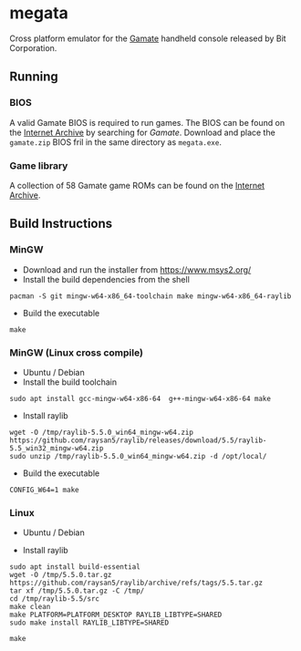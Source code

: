 # megata
Cross platform emulator for the [Gamate](https://en.wikipedia.org/wiki/Gamate) handheld console released by Bit Corporation.

## Running

### BIOS

A valid Gamate BIOS is required to run games. The BIOS can be found on the [Internet Archive](https://archive.org) by searching for *Gamate*. Download and place the `gamate.zip` BIOS fril in the same directory as `megata.exe`.

### Game library

A collection of 58 Gamate game ROMs can be found on the [Internet Archive](https://archive.org). 

## Build Instructions

### MinGW

- Download and run the installer from https://www.msys2.org/
- Install the build dependencies from the shell
``` shell
pacman -S git mingw-w64-x86_64-toolchain make mingw-w64-x86_64-raylib
```
- Build the executable
``` shell
make
```


### MinGW (Linux cross compile)
- Ubuntu / Debian
- Install the build toolchain
``` shell
sudo apt install gcc-mingw-w64-x86-64  g++-mingw-w64-x86-64 make
```
- Install raylib
``` shell
wget -O /tmp/raylib-5.5.0_win64_mingw-w64.zip https://github.com/raysan5/raylib/releases/download/5.5/raylib-5.5_win32_mingw-w64.zip
sudo unzip /tmp/raylib-5.5.0_win64_mingw-w64.zip -d /opt/local/
```
- Build the executable
``` shell
CONFIG_W64=1 make
```

### Linux

- Ubuntu / Debian

- Install raylib
``` shell
sudo apt install build-essential
wget -O /tmp/5.5.0.tar.gz https://github.com/raysan5/raylib/archive/refs/tags/5.5.tar.gz
tar xf /tmp/5.5.0.tar.gz -C /tmp/
cd /tmp/raylib-5.5/src
make clean
make PLATFORM=PLATFORM_DESKTOP RAYLIB_LIBTYPE=SHARED
sudo make install RAYLIB_LIBTYPE=SHARED
```

``` shell
make
```
